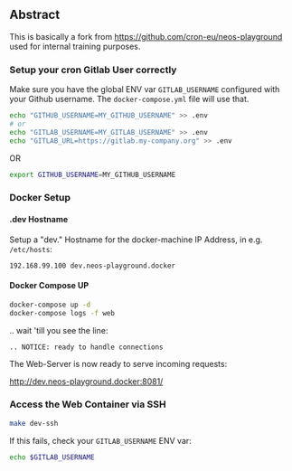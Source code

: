 ## Abstract

This is basically a fork from https://github.com/cron-eu/neos-playground used for internal training purposes.

### Setup your cron Gitlab User correctly

Make sure you have the global ENV var `GITLAB_USERNAME` configured with your
Github username. The `docker-compose.yml` file will use that.

```bash
echo "GITHUB_USERNAME=MY_GITHUB_USERNAME" >> .env
# or
echo "GITLAB_USERNAME=MY_GITLAB_USERNAME" >> .env
echo "GITLAB_URL=https://gitlab.my-company.org" >> .env
```

OR

```bash
export GITHUB_USERNAME=MY_GITHUB_USERNAME
```

### Docker Setup

#### .dev Hostname

Setup a "dev." Hostname for the docker-machine IP Address, in e.g. `/etc/hosts`:

```
192.168.99.100 dev.neos-playground.docker
```

#### Docker Compose UP

```bash
docker-compose up -d
docker-compose logs -f web
```

.. wait 'till you see the line:

```
.. NOTICE: ready to handle connections
```

The Web-Server is now ready to serve incoming requests:

<http://dev.neos-playground.docker:8081/>


### Access the Web Container via SSH

```bash
make dev-ssh
```

If this fails, check your `GITLAB_USERNAME` ENV var:

```bash
echo $GITLAB_USERNAME
``` 

